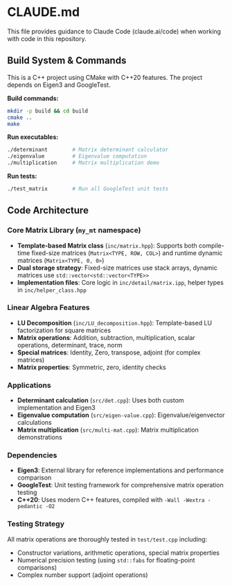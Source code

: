 # CLAUDE.md

This file provides guidance to Claude Code (claude.ai/code) when working with code in this repository.

## Build System & Commands

This is a C++ project using CMake with C++20 features. The project depends on Eigen3 and GoogleTest.

**Build commands:**
```bash
mkdir -p build && cd build
cmake ..
make
```

**Run executables:**
```bash
./determinant        # Matrix determinant calculator
./eigenvalue         # Eigenvalue computation
./multiplication     # Matrix multiplication demo
```

**Run tests:**
```bash
./test_matrix        # Run all GoogleTest unit tests
```

## Code Architecture

### Core Matrix Library (`my_mt` namespace)
- **Template-based Matrix class** (`inc/matrix.hpp`): Supports both compile-time fixed-size matrices (`Matrix<TYPE, ROW, COL>`) and runtime dynamic matrices (`Matrix<TYPE, 0, 0>`)
- **Dual storage strategy**: Fixed-size matrices use stack arrays, dynamic matrices use `std::vector<std::vector<TYPE>>`
- **Implementation files**: Core logic in `inc/detail/matrix.ipp`, helper types in `inc/helper_class.hpp`

### Linear Algebra Features
- **LU Decomposition** (`inc/LU_decomposition.hpp`): Template-based LU factorization for square matrices
- **Matrix operations**: Addition, subtraction, multiplication, scalar operations, determinant, trace, norm
- **Special matrices**: Identity, Zero, transpose, adjoint (for complex matrices)
- **Matrix properties**: Symmetric, zero, identity checks

### Applications
- **Determinant calculation** (`src/det.cpp`): Uses both custom implementation and Eigen3
- **Eigenvalue computation** (`src/eigen-value.cpp`): Eigenvalue/eigenvector calculations
- **Matrix multiplication** (`src/multi-mat.cpp`): Matrix multiplication demonstrations

### Dependencies
- **Eigen3**: External library for reference implementations and performance comparison
- **GoogleTest**: Unit testing framework for comprehensive matrix operation testing
- **C++20**: Uses modern C++ features, compiled with `-Wall -Wextra -pedantic -O2`

### Testing Strategy
All matrix operations are thoroughly tested in `test/test.cpp` including:
- Constructor variations, arithmetic operations, special matrix properties
- Numerical precision testing (using `std::fabs` for floating-point comparisons)
- Complex number support (adjoint operations)